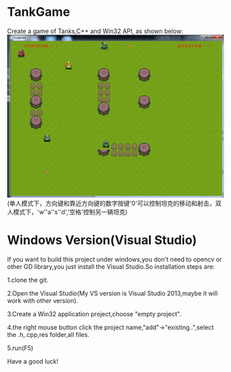 # TankGame
Create a game of Tanks,C++ and Win32 API,
as shown below:
![alt text](https://github.com/asongwk/TankGame/blob/master/res/showgame.jpg)
(单人模式下，方向键和靠近方向键的数字按键'0'可以控制坦克的移动和射击，双人模式下，'w''a''s''d','空格'控制另一辆坦克)

# Windows Version(Visual Studio)
If you want to build this project under windows,you don't need to opencv or other GD library,you just install the Visual Studio.So installation steps are:

1.clone the git.

2.Open the Visual Studio(My VS version is Visual Studio 2013,maybe it will work with other version).

3.Create a Win32 application project,choose "empty project".

4.the right mouse button click the project name,"add"->"existing..",select the .h,.cpp,res folder,all files.

5.run(F5)

Have a good luck!
